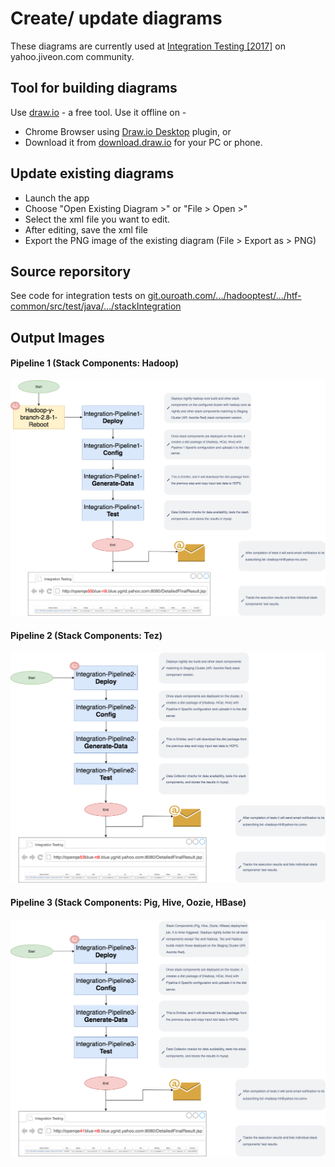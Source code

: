 # Create/ update diagrams

These diagrams are currently used at [Integration Testing [2017]](https://yahoo.jiveon.com/docs/DOC-140642) on yahoo.jiveon.com community.

## Tool for building diagrams

Use [draw.io](https://www.draw.io/) - a free tool. Use it offline on -
- Chrome Browser using [Draw.io Desktop](https://chrome.google.com/webstore/detail/drawio-desktop/pebppomjfocnoigkeepgbmcifnnlndla) plugin, or 
- Download it from [download.draw.io](https://download.draw.io/) for your PC or phone. 


## Update existing diagrams
- Launch the app
- Choose "Open Existing Diagram >" or "File > Open >"
- Select the xml file you want to edit.
- After editing, save the xml file
- Export the PNG image of the existing diagram (File > Export as > PNG)


## Source reporsitory

See code for integration tests on [git.ouroath.com/.../hadooptest/.../htf-common/src/test/java/.../stackIntegration](https://git.ouroath.com/HadoopQE/hadooptest/tree/master/hadooptest/htf-common/src/test/java/hadooptest/gdm/regression/stackIntegration)

## Output Images
#### Pipeline 1 (Stack Components: Hadoop)
![integration-pipeline-1.png](integration-pipeline-1.png)

#### Pipeline 2 (Stack Components: Tez)
![integration-pipeline-2.png](integration-pipeline-2.png)

#### Pipeline 3 (Stack Components: Pig, Hive, Oozie, HBase)
![integration-pipeline-3.png](integration-pipeline-3.png)

